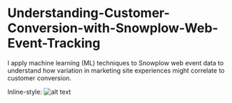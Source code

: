 # Understanding-Customer-Conversion-with-Snowplow-Web-Event-Tracking
I apply machine learning (ML) techniques to Snowplow web event data to understand how variation in marketing site experiences might correlate to customer conversion.

Inline-style: 
![alt text](https://github.com/b-knight/Understanding-Customer-Conversion-with-Snowplow-Web-Event-Tracking/blob/master/exploratory_analysis-labels.png "Logo Title Text 1")
